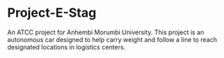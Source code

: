 # Project-E-Stag
An ATCC project for Anhembi Morumbi University. This project is an autonomous car designed to help carry weight and follow a line to reach designated locations in logistics centers.
